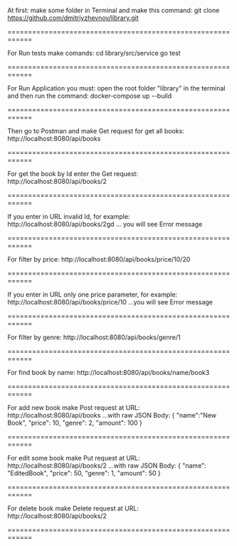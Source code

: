 At first: make some folder in Terminal and make this command:
    git clone https://github.com/dmitriyzhevnov/library.git

============================================================

For Run tests make comands:
    cd library/src/service
    go test

============================================================

For Run Application you must: open the root folder "library" in the terminal and then run the command:
    docker-compose up --build

============================================================

Then go to Postman and make Get request for get all books:
    http://localhost:8080/api/books

============================================================

For get the book by Id enter the Get request:
    http://localhost:8080/api/books/2

============================================================

If you enter in URL invalid Id, for example:
	http://localhost:8080/api/books/2gd
... you will see Error message 

============================================================

For filter by price:
    http://localhost:8080/api/books/price/10/20

============================================================

If you enter in URL only one price parameter, for example:
	http://localhost:8080/api/books/price/10
...you will see Error message 

============================================================

For filter by genre:
    http://localhost:8080/api/books/genre/1

============================================================

For find book by name:
    http://localhost:8080/api/books/name/book3

============================================================

For add new book make Post request at URL:
	http://localhost:8080/api/books
...with raw JSON Body:
{
    "name":"New Book",
    "price": 10,
    "genre": 2,
    "amount": 100
}

============================================================

For edit some book make Put request at URL:
	http://localhost:8080/api/books/2
...with raw JSON Body:
 {
        "name": "EditedBook",
        "price": 50,
        "genre": 1,
        "amount": 50
 }

============================================================

For delete book make Delete request at URL:
	http://localhost:8080/api/books/2	

============================================================
